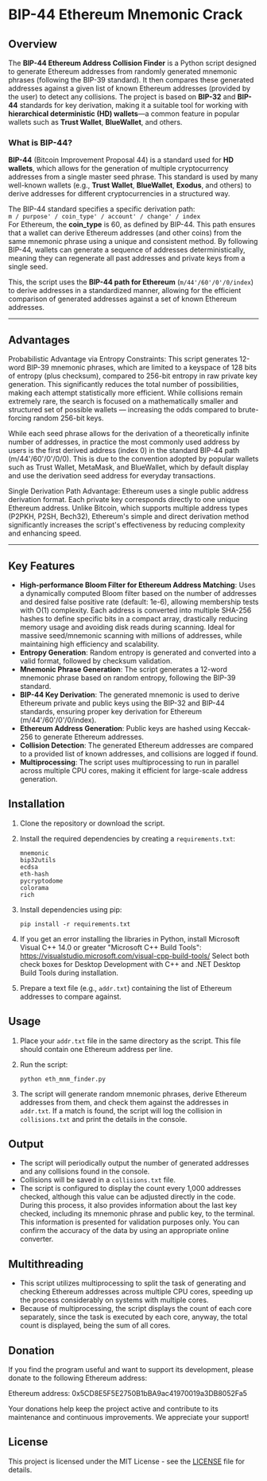 # BIP-44 Ethereum Mnemonic Crack

## Overview

The **BIP-44 Ethereum Address Collision Finder** is a Python script designed to generate Ethereum addresses from randomly generated mnemonic phrases (following the BIP-39 standard). It then compares these generated addresses against a given list of known Ethereum addresses (provided by the user) to detect any collisions. The project is based on **BIP-32** and **BIP-44** standards for key derivation, making it a suitable tool for working with **hierarchical deterministic (HD) wallets**—a common feature in popular wallets such as **Trust Wallet**, **BlueWallet**, and others.

### What is BIP-44?

**BIP-44** (Bitcoin Improvement Proposal 44) is a standard used for **HD wallets**, which allows for the generation of multiple cryptocurrency addresses from a single master seed phrase. This standard is used by many well-known wallets (e.g., **Trust Wallet**, **BlueWallet**, **Exodus**, and others) to derive addresses for different cryptocurrencies in a structured way.

The BIP-44 standard specifies a specific derivation path:  
`m / purpose' / coin_type' / account' / change' / index`  
For Ethereum, the **coin_type** is 60, as defined by BIP-44. This path ensures that a wallet can derive Ethereum addresses (and other coins) from the same mnemonic phrase using a unique and consistent method. By following BIP-44, wallets can generate a sequence of addresses deterministically, meaning they can regenerate all past addresses and private keys from a single seed.

This, the script uses the **BIP-44 path for Ethereum** (`m/44'/60'/0'/0/index`) to derive addresses in a standardized manner, allowing for the efficient comparison of generated addresses against a set of known Ethereum addresses.

---
## Advantages

Probabilistic Advantage via Entropy Constraints:  This script generates 12-word BIP-39 mnemonic phrases, which are limited to a keyspace of 128 bits of entropy (plus checksum), compared to 256-bit entropy in raw private key generation. This significantly reduces the total number of possibilities, making each attempt statistically more efficient. While collisions remain extremely rare, the search is focused on a mathematically smaller and structured set of possible wallets — increasing the odds compared to brute-forcing random 256-bit keys.

While each seed phrase allows for the derivation of a theoretically infinite number of addresses, in practice the most commonly used address by users is the first derived address (index 0) in the standard BIP-44 path (m/44'/60'/0'/0/0). This is due to the convention adopted by popular wallets such as Trust Wallet, MetaMask, and BlueWallet, which by default display and use the derivation seed address for everyday transactions.

Single Derivation Path Advantage: Ethereum uses a single public address derivation format. Each private key corresponds directly to one unique Ethereum address. Unlike Bitcoin, which supports multiple address types (P2PKH, P2SH, Bech32), Ethereum's simple and direct derivation method significantly increases the script's effectiveness by reducing complexity and enhancing speed.

---

## Key Features
- **High-performance Bloom Filter for Ethereum Address Matching**: Uses a dynamically computed Bloom filter based on the number of addresses and desired false positive rate (default: 1e-6), allowing membership tests with O(1) complexity. Each address is converted into multiple SHA-256 hashes to define specific bits in a compact array, drastically reducing memory usage and avoiding disk reads during scanning. Ideal for massive seed/mnemonic scanning with millions of addresses, while maintaining high efficiency and scalability.
- **Entropy Generation**: Random entropy is generated and converted into a valid format, followed by checksum validation.
- **Mnemonic Phrase Generation**: The script generates a 12-word mnemonic phrase based on random entropy, following the BIP-39 standard.
- **BIP-44 Key Derivation**: The generated mnemonic is used to derive Ethereum private and public keys using the BIP-32 and BIP-44 standards, ensuring proper key derivation for Ethereum (m/44'/60'/0'/0/index).
- **Ethereum Address Generation**: Public keys are hashed using Keccak-256 to generate Ethereum addresses.
- **Collision Detection**: The generated Ethereum addresses are compared to a provided list of known addresses, and collisions are logged if found.
- **Multiprocessing**: The script uses multiprocessing to run in parallel across multiple CPU cores, making it efficient for large-scale address generation.
  
## Installation

1. Clone the repository or download the script.
2. Install the required dependencies by creating a `requirements.txt`:

    ```
    mnemonic
    bip32utils
    ecdsa
    eth-hash
    pycryptodome
    colorama
    rich
    ```

3. Install dependencies using pip:

    ```
    pip install -r requirements.txt
    ```
4. If you get an error installing the libraries in Python, install Microsoft Visual C++ 14.0 or greater "Microsoft C++ Build Tools": https://visualstudio.microsoft.com/visual-cpp-build-tools/
Select both check boxes for Desktop Development with C++ and .NET Desktop Build Tools during installation.

5. Prepare a text file (e.g., `addr.txt`) containing the list of Ethereum addresses to compare against.

## Usage

1. Place your `addr.txt` file in the same directory as the script. This file should contain one Ethereum address per line.
2. Run the script:

    ```
    python eth_mnm_finder.py
    ```

3. The script will generate random mnemonic phrases, derive Ethereum addresses from them, and check them against the addresses in `addr.txt`. If a match is found, the script will log the collision in `collisions.txt` and print the details in the console.

## Output

- The script will periodically output the number of generated addresses and any collisions found in the console.
- Collisions will be saved in a `collisions.txt` file.
- The script is configured to display the count every 1,000 addresses checked, although this value can be adjusted directly in the code. During this process, it also provides information about the last key checked, including its mnemonic phrase and public key, to the terminal. This information is presented for validation purposes only. You can confirm the accuracy of the data by using an appropriate online converter.

## Multithreading

- This script utilizes multiprocessing to split the task of generating and checking Ethereum addresses across multiple CPU cores, speeding up the process considerably on systems with multiple cores.
- Because of multiprocessing, the script displays the count of each core separately, since the task is executed by each core, anyway, the total count is displayed, being the sum of all cores.


## Donation
If you find the program useful and want to support its development, please donate to the following Ethereum address:

Ethereum address: 0x5CD8E5F5E2750B1bBA9ac41970019a3DB8052Fa5

Your donations help keep the project active and contribute to its maintenance and continuous improvements. We appreciate your support!

## License

This project is licensed under the MIT License - see the [LICENSE](LICENSE) file for details.
